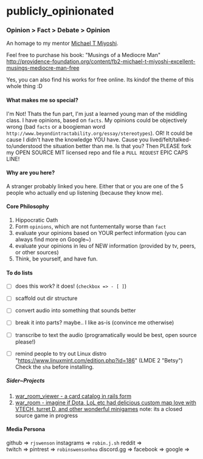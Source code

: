 # publicly_opinionated
### Opinion > Fact > Debate > Opinion

An homage to my mentor [Michael T Miyoshi](http://www.michaeltmiyoshi.com/).

Feel free to purchase his book:
"Musings of a Mediocre Man"
http://providence-foundation.org/content/fb2-michael-t-miyoshi-excellent-musings-mediocre-man-free

Yes, you can also find his works for free online.  Its kindof the theme of this whole thing :D

#### What makes me so special?
I'm Not!  Thats the fun part, I'm just a learned young man of the middling class.  I have opinions, based on `facts`.  My opinions could be objectively wrong (bad `facts` or a boogieman word `http://www.beyondintractability.org/essay/stereotypes`).  OR! It could be cause I didn't have the knowledge YOU have.  Cause you lived/felt/talked-to/understood the situation better than me.  Is that you?  Then PLEASE fork my OPEN SOURCE MIT licensed repo and file a `PULL REQUEST` EPIC CAPS LINE!

#### Why are you here?
A stranger probably linked you here.  Either that or you are one of the 5 people who actually end up
listening (because they know me).

#### Core Philosophy
1.  Hippocratic Oath
2.  Form `opinions`, which are not funtementally worse than `fact`
3.  evaluate your opinions based on YOUR perfect information (you can always find more on Google~)
4.  evaluate your opinions in leu of NEW information (provided by tv, peers, or other sources)
5.  Think, be yourself, and have fun.

#### To do lists
- [ ] does this work? it does!  (`checkbox => - [ ]`)
- [ ] scaffold out dir structure
- [ ] convert audio into something that sounds better
- [ ] break it into parts? maybe.. I like as-is (convince me otherwise)
- [ ] transcribe to text the audio (programatically would be best, open source please!)
- [ ] remind people to try out Linux distro "https://www.linuxmint.com/edition.php?id=186" (LMDE 2 "Betsy") Check the `sha` before installing.


##### Sider~Projects
1.  [war_room_viewer - a card catalog in rails form](https://github.com/rjswenson/war_room_viewer)
2.  [war_room - imagine if Dota, LoL etc had delicious custom map love with VTECH, turret D, and other wonderful minigames](http://realorsatire.com/) note: its a closed source game in progress 



#### Media Persona
github            =>  `rjswenson`
instagrams        =>  `robin.j.sh`
reddit            =>  
twitch            =>
pintrest          =>  `robinswensonhea`
discord.gg        =>
facebook          =>
google            =>
